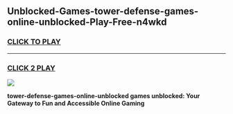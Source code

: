 
## Unblocked-Games-tower-defense-games-online-unblocked-Play-Free-n4wkd
<h3>
<a href="https://premium76.site?title=tower-defense-games-online-unblocked&ref=21A">CLICK TO PLAY</a></h3>
<hr>

<h3>
<a href="https://premium76.site?title=tower-defense-games-online-unblocked&ref=21A">CLICK 2 PLAY</a>
  
</h3>

<a href="https://premium76.site?title=tower-defense-games-online-unblocked&ref=21A"><img src="https://clearcache.store/games.png"></a>


**tower-defense-games-online-unblocked games unblocked: Your Gateway to Fun and Accessible Online Gaming**
